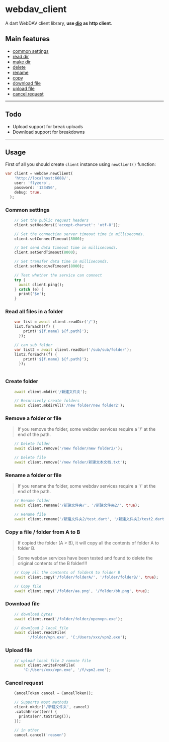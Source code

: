 # webdav_client

A dart WebDAV client library, **use [dio](https://github.com/flutterchina/dio) as http client**.


## Main features

* [common settings](#common-settings)
* [read dir](#read-all-files-in-a-folder)
* [make dir](#create-folder)
* [delete](#remove-a-folder-or-file)
* [rename](#rename-a-folder-or-file)
* [copy](#copy-a-file-/-folder-from-A-to-B)
* [download file](#download-file)
* [upload file](#upload-file)
* [cancel request](#cancel-request)

---
## Todo

* Upload support for break uploads
* Download support for breakdowns

---
## Usage

First of all you should create `client` instance using `newClient()` function:
```dart
var client = webdav.newClient(
    'http://localhost:6688/',
    user: 'flyzero',
    password: '123456',
    debug: true,
  );
```

### Common settings
```dart
    // Set the public request headers
    client.setHeaders({'accept-charset': 'utf-8'});

    // Set the connection server timeout time in milliseconds.
    client.setConnectTimeout(8000);

    // Set send data timeout time in milliseconds.
    client.setSendTimeout(8000);

    // Set transfer data time in milliseconds.
    client.setReceiveTimeout(8000);

    // Test whether the service can connect
    try {
      await client.ping();
    } catch (e) {
      print('$e');
    }
```

### Read all files in a folder
```dart
    var list = await client.readDir('/');
    list.forEach((f) {
        print('${f.name} ${f.path}');
      });

    // can sub folder
    var list2 = await client.readDir('/sub/sub/folder');
    list2.forEach((f) {
        print('${f.name} ${f.path}');
      });
    
```

### Create folder
```dart
    await client.mkdir('/新建文件夹');

    // Recursively create folders
    await client.mkdirAll('/new folder/new folder2');
```

### Remove a folder or file
> If you remove the folder, some webdav services require a '/' at the end of the path.
```dart
    // Delete folder
    await client.remove('/new folder/new folder2/');

    // Delete file
    await client.remove('/new folder/新建文本文档.txt');
```

### Rename a folder or file
> If you rename the folder, some webdav services require a '/' at the end of the path.
```dart
    // Rename folder
    await client.rename('/新建文件夹/', '/新建文件夹2/', true);

    // Rename file
    await client.rename('/新建文件夹2/test.dart', '/新建文件夹2/test2.dart', true);
```

### Copy a file / folder from A to B
> If copied the folder (A > B), it will copy all the contents of folder A to folder B.

> Some webdav services have been tested and found to delete the original contents of the B folder!!!
```dart
    // Copy all the contents of folderA to folder B
    await client.copy('/folder/folderA/', '/folder/folderB/', true);

    // Copy file
    await client.copy('/folder/aa.png', '/folder/bb.png', true);
```

### Download file
```dart
    // download bytes
    await client.read('/folder/folder/openvpn.exe');

    // download 2 local file
    await client.read2File(
          '/folder/vpn.exe', 'C:/Users/xxx/vpn2.exe');
```

### Upload file
```dart
    // upload local file 2 remote file
    await client.writeFromFile(
        'C:/Users/xxx/vpn.exe', '/f/vpn2.exe');
```

### Cancel request
```dart
    CancelToken cancel = CancelToken();

    // Supports most methods
    client.mkdir('/新建文件夹', cancel)
    .catchError((err) {
      prints(err.toString());
    });

    // in other
    cancel.cancel('reason')
```
